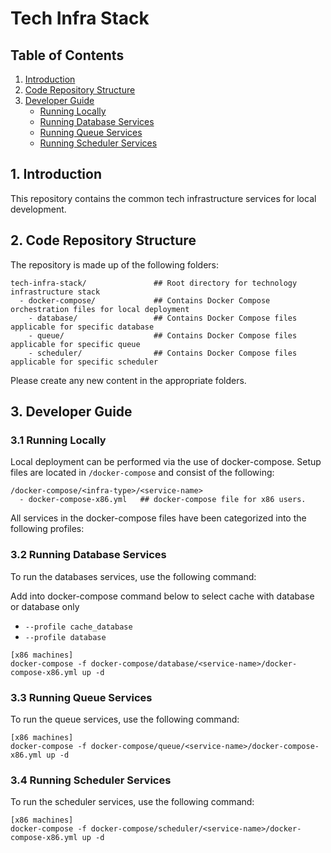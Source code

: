 # Tech Infra Stack

## Table of Contents

1. [Introduction](#1-introduction)
2. [Code Repository Structure](#2-code-repository-structure)
3. [Developer Guide](#3-developer-guide)
   - [Running Locally](#31-running-locally)
   - [Running Database Services](#32-running-database-services)
   - [Running Queue Services](#33-running-queue-services)
   - [Running Scheduler Services](#34-running-scheduler-services)

## 1. Introduction

This repository contains the common tech infrastructure services for local development.

## 2. Code Repository Structure

The repository is made up of the following folders:


```
tech-infra-stack/               ## Root directory for technology infrastructure stack
  - docker-compose/             ## Contains Docker Compose orchestration files for local deployment
    - database/                 ## Contains Docker Compose files applicable for specific database
    - queue/                    ## Contains Docker Compose files applicable for specific queue
    - scheduler/                ## Contains Docker Compose files applicable for specific scheduler
```

Please create any new content in the appropriate folders.

## 3. Developer Guide

### 3.1 Running Locally

Local deployment can be performed via the use of docker-compose. Setup files are located in `/docker-compose` and consist of the following:

```
/docker-compose/<infra-type>/<service-name>
  - docker-compose-x86.yml   ## docker-compose file for x86 users. 
```

All services in the docker-compose files have been categorized into the following profiles:

### 3.2 Running Database Services

To run the databases services, use the following command:

Add into docker-compose command below to select cache with database or database only
- `--profile cache_database` 
- `--profile database` 

```
[x86 machines]
docker-compose -f docker-compose/database/<service-name>/docker-compose-x86.yml up -d
```
### 3.3 Running Queue Services

To run the queue services, use the following command:

```
[x86 machines]
docker-compose -f docker-compose/queue/<service-name>/docker-compose-x86.yml up -d
```

### 3.4 Running Scheduler Services

To run the scheduler services, use the following command:

```
[x86 machines]
docker-compose -f docker-compose/scheduler/<service-name>/docker-compose-x86.yml up -d
```
